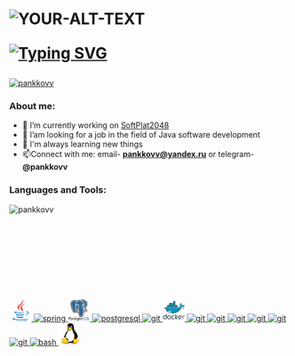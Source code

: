 <h1 align="left">
<picture>
 <source media="(prefers-color-scheme: dark)" srcset="https://github.com/pankkovv/pankkovv/blob/main/Denis%20Pankov.JPG?raw=true">
 <source media="(prefers-color-scheme: light)" srcset="https://github.com/pankkovv/pankkovv/blob/main/Denis%20Pankov.JPG?raw=true">
 <img alt="YOUR-ALT-TEXT" src="*handshake*">
</picture>

[![Typing SVG](https://readme-typing-svg.demolab.com?font=Fira+Code&pause=1000&color=F7F7F7&random=false&width=435&lines=An+enthusiast+in+Java+programming)](https://git.io/typing-svg)
</h1>

<p align="left"> 
<a href="https://github.com/ryo-ma/github-profile-trophy">
<img src="https://github-profile-trophy.vercel.app/?username=pankkovv&theme=nord" alt="pankkovv" />
</a> 
</p>

<h3>About me:</h3>

- 🔭 I’m currently working on [SoftPlat2048](https://github.com/software-sales-and-installations/softplat-back)
- 🤝 I’am looking for a job in the field of Java software development
- 🌱 I'm always learning new things
- 📫Connect with me: email- **pankkovv@yandex.ru** or telegram- **@pankkovv**

<h3 align="left">Languages and Tools:</h3>
<p>
<img align="left" src="https://github-readme-stats.vercel.app/api/top-langs?username=pankkovv&show_icons=true&locale=en&layout=compact&theme=nord" alt="pankkovv" />
</p>
<p>ㅤ</p>
<p>ㅤ</p>
<p>ㅤ</p>
<p>ㅤ</p>
<p>ㅤ</p>
<p align="left"> 
<a href="https://www.java.com" target="_blank" rel="noreferrer"> <img src="https://raw.githubusercontent.com/devicons/devicon/master/icons/java/java-original.svg" alt="java" width="40" height="40"/> </a> 
<a href="https://spring.io/" target="_blank" rel="noreferrer"> <img src="https://www.vectorlogo.zone/logos/springio/springio-icon.svg" alt="spring" width="40" height="40"/> </a>
<a href="https://www.postgresql.org" target="_blank" rel="noreferrer"> <img src="https://raw.githubusercontent.com/devicons/devicon/master/icons/postgresql/postgresql-original-wordmark.svg" alt="postgresql" width="40" height="40"/> </a> 
<a href="https://h2database.github.io/html/main.html" target="_blank" rel="noreferrer"> <img src="https://h2database.github.io/html/images/h2-logo-2.png" alt="postgresql" width="60" height="40"/> </a> 
<a href="https://hibernate.org/" target="_blank" rel="noreferrer"> <img src="https://avatars.githubusercontent.com/u/348262?s=48&v=4" alt="git" width="40" height="40"/> </a>
<a href="https://www.docker.com/" target="_blank" rel="noreferrer"> <img src="https://raw.githubusercontent.com/devicons/devicon/master/icons/docker/docker-original-wordmark.svg" alt="docker" width="40" height="40"/> </a>
<a href="https://junit.org" target="_blank" rel="noreferrer"> <img src="https://camo.githubusercontent.com/abbaedce4b226ea68b0fd43521472b0b146d5ed57956116f69752f43e7ddd7d8/68747470733a2f2f6a756e69742e6f72672f6a756e6974352f6173736574732f696d672f6a756e6974352d6c6f676f2e706e67" alt="git" width="40" height="40"/> </a>
<a href="https://site.mockito.org/" target="_blank" rel="noreferrer"> <img src="https://avatars.githubusercontent.com/u/2054056?s=48&v=4" alt="git" width="40" height="40"/> </a>
<a href="https://mapstruct.org/" target="_blank" rel="noreferrer"> <img src="https://avatars.githubusercontent.com/u/4086779?s=48&v=4" alt="git" width="40" height="40"/> </a>
<a href="https://projectlombok.org/" target="_blank" rel="noreferrer"> <img src="https://avatars.githubusercontent.com/u/45949248?s=48&v=4" alt="git" width="40" height="40"/> </a>
<a href="https://editor.swagger.io/" target="_blank" rel="noreferrer"> <img src="https://avatars.githubusercontent.com/u/7658037?s=48&v=4" alt="git" width="40" height="40"/> </a>
<a href="https://git-scm.com/" target="_blank" rel="noreferrer"> <img src="https://www.vectorlogo.zone/logos/git-scm/git-scm-icon.svg" alt="git" width="40" height="40"/> </a>
<a href="https://www.gnu.org/software/bash/" target="_blank" rel="noreferrer"> <img src="https://www.vectorlogo.zone/logos/gnu_bash/gnu_bash-icon.svg" alt="bash" width="40" height="40"/> </a> 
<a href="https://www.linux.org/" target="_blank" rel="noreferrer"> <img src="https://raw.githubusercontent.com/devicons/devicon/master/icons/linux/linux-original.svg" alt="linux" width="40" height="40"/> </a>
</p>
